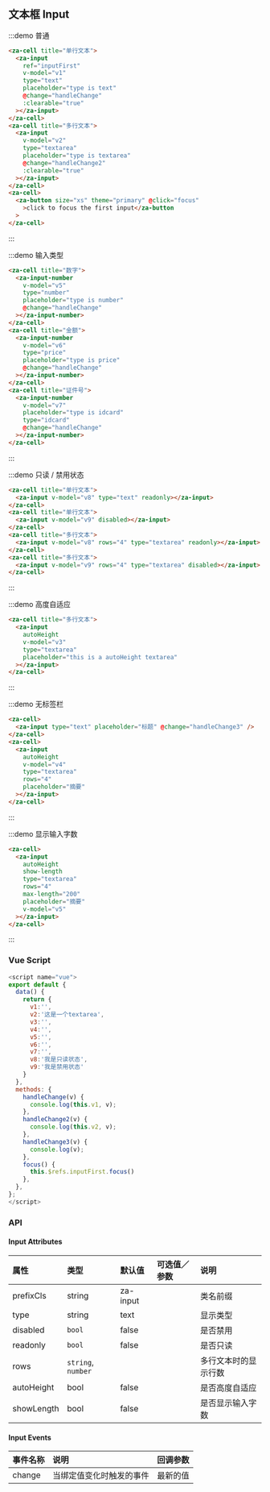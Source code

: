 ## 文本框 Input

:::demo 普通

```html
<za-cell title="单行文本">
  <za-input
    ref="inputFirst"
    v-model="v1"
    type="text"
    placeholder="type is text"
    @change="handleChange"
    :clearable="true"
  ></za-input>
</za-cell>
<za-cell title="多行文本">
  <za-input
    v-model="v2"
    type="textarea"
    placeholder="type is textarea"
    @change="handleChange2"
    :clearable="true"
  ></za-input>
</za-cell>
<za-cell>
  <za-button size="xs" theme="primary" @click="focus"
    >click to focus the first input</za-button
  >
</za-cell>
```

:::

:::demo 输入类型

```html
<za-cell title="数字">
  <za-input-number
    v-model="v5"
    type="number"
    placeholder="type is number"
    @change="handleChange"
  ></za-input-number>
</za-cell>
<za-cell title="金额">
  <za-input-number
    v-model="v6"
    type="price"
    placeholder="type is price"
    @change="handleChange"
  ></za-input-number>
</za-cell>
<za-cell title="证件号">
  <za-input-number
    v-model="v7"
    placeholder="type is idcard"
    type="idcard"
    @change="handleChange"
  ></za-input-number>
</za-cell>
```

:::

:::demo 只读 / 禁用状态

```html
<za-cell title="单行文本">
  <za-input v-model="v8" type="text" readonly></za-input>
</za-cell>
<za-cell title="单行文本">
  <za-input v-model="v9" disabled></za-input>
</za-cell>
<za-cell title="多行文本">
  <za-input v-model="v8" rows="4" type="textarea" readonly></za-input>
</za-cell>
<za-cell title="多行文本">
  <za-input v-model="v9" rows="4" type="textarea" disabled></za-input>
</za-cell>
```

:::

:::demo 高度自适应

```html
<za-cell title="多行文本">
  <za-input
    autoHeight
    v-model="v3"
    type="textarea"
    placeholder="this is a autoHeight textarea"
  ></za-input>
</za-cell>
```

:::

:::demo 无标签栏

```html
<za-cell>
  <za-input type="text" placeholder="标题" @change="handleChange3" />
</za-cell>
<za-cell>
  <za-input
    autoHeight
    v-model="v4"
    type="textarea"
    rows="4"
    placeholder="摘要"
  ></za-input>
</za-cell>
```

:::

:::demo 显示输入字数

```html
<za-cell>
  <za-input
    autoHeight
    show-length
    type="textarea"
    rows="4"
    max-length="200"
    placeholder="摘要"
    v-model="v5"
  ></za-input>
</za-cell>
```

:::

### Vue Script

```javascript
<script name="vue">
export default {
  data() {
    return {
      v1:'',
      v2:'这是一个textarea',
      v3:'',
      v4:'',
      v5:'',
      v6:'',
      v7:'',
      v8:'我是只读状态',
      v9:'我是禁用状态'
    }
  },
  methods: {
    handleChange(v) {
      console.log(this.v1, v);
    },
    handleChange2(v) {
      console.log(this.v2, v);
    },
    handleChange3(v) {
      console.log(v);
    },
    focus() {
      this.$refs.inputFirst.focus()
    },
  },
};
</script>
```

### API

#### Input Attributes

| 属性       | 类型               | 默认值   | 可选值／参数 | 说明                 |
| :--------- | :----------------- | :------- | :----------- | :------------------- |
| prefixCls  | string             | za-input |              | 类名前缀             |
| type       | string             | text     |              | 显示类型             |
| disabled   | `bool`             | false    |              | 是否禁用             |
| readonly   | `bool`             | false    |              | 是否只读             |
| rows       | `string`, `number` |          |              | 多行文本时的显示行数 |
| autoHeight | bool               | false    |              | 是否高度自适应       |
| showLength | bool               | false    |              | 是否显示输入字数     |

#### Input Events

| 事件名称 | 说明                     | 回调参数 |
| :------- | :----------------------- | :------- |
| change   | 当绑定值变化时触发的事件 | 最新的值 |
